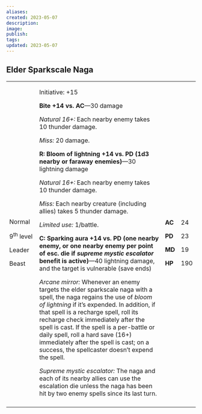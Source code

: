 ```yaml
---
aliases: 
created: 2023-05-07
description: 
image: 
publish: 
tags: 
updated: 2023-05-07
---
```


## Elder Sparkscale Naga

<table>
<colgroup>
<col style="width: 16%" />
<col style="width: 71%" />
<col style="width: 5%" />
<col style="width: 6%" />
</colgroup>
<tbody>
<tr class="odd">
<td><p>Normal</p>
<p>9<sup>th</sup> level</p>
<p>Leader</p>
<p>Beast</p></td>
<td><p>Initiative: +15</p>
<p><strong>Bite +14 vs. AC</strong>—30 damage</p>
<p><em>Natural 16+:</em> Each nearby enemy takes 10 thunder damage.</p>
<p><em>Miss:</em> 20 damage.</p>
<p><strong>R: Bloom of lightning +14 vs. PD (1d3 nearby or faraway
enemies)</strong>—30 lightning damage</p>
<p><em>Natural 16+:</em> Each nearby enemy takes 10 thunder damage.</p>
<p><em>Miss:</em> Each nearby creature (including allies) takes 5
thunder damage.</p>
<p><em>Limited use:</em> 1/battle.</p>
<p><strong>C: Sparking aura +14 vs. PD (one nearby enemy, or one nearby
enemy per point of esc. die if <em>supreme mystic escalator</em> benefit
is active)</strong>—40 lightning damage, and the target is vulnerable
(save ends)</p>
<p><em>Arcane mirror:</em> Whenever an enemy targets the elder
sparkscale naga with a spell, the naga regains the use of <em>bloom of
lightning</em> if it’s expended. In addition, if that spell is a
recharge spell, roll its recharge check immediately after the spell is
cast. If the spell is a per-battle or daily spell, roll a hard save
(16+) immediately after the spell is cast; on a success, the spellcaster
doesn’t expend the spell.</p>
<p><em>Supreme mystic escalator:</em> The naga and each of its nearby
allies can use the escalation die unless the naga has been hit by two
enemy spells since its last turn.</p></td>
<td><p><strong>AC</strong></p>
<p><strong>PD</strong></p>
<p><strong>MD</strong></p>
<p><strong>HP</strong></p></td>
<td><p>24</p>
<p>23</p>
<p>19</p>
<p>190</p></td>
</tr>
<tr class="even">
<td></td>
<td></td>
<td></td>
<td></td>
</tr>
</tbody>
</table>


